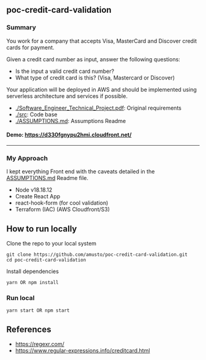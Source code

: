 ## poc-credit-card-validation

### Summary
You work for a company that accepts Visa, MasterCard and Discover credit cards for payment.

Given a credit card number as input, answer the following questions:
- Is the input a valid credit card number?
- What type of credit card is this? (Visa, Mastercard or Discover)

Your application will be deployed in AWS and should be implemented using serverless architecture and services if possible.

* [./Software_Engineer_Technical_Project.pdf](Software_Engineer_Technical_Project.pdf): Original requirements
* [./src](Software_Engineer_Technical_Project.pdf): Code base
* [./ASSUMPTIONS.md](ASSUMPTIONS.md): Assumptions Readme

#### Demo: https://d330fgnypu2hmi.cloudfront.net/

<hr>

### My Approach
I kept everything Front end with the caveats detailed in the [ASSUMPTIONS.md](ASSUMPTIONS.md) Readme file.
- Node v18.18.12
- Create React App
- react-hook-form (for cool validation)
- Terraform (IAC) (AWS Cloudfront/S3)

## How to run locally
Clone the repo to your local system
```
git clone https://github.com/amusto/poc-credit-card-validation.git
cd poc-credit-card-validation
```

Install dependencies

```
yarn OR npm install
``` 

### Run local
```
yarn start OR npm start
```

## References
- https://regexr.com/
- https://www.regular-expressions.info/creditcard.html

